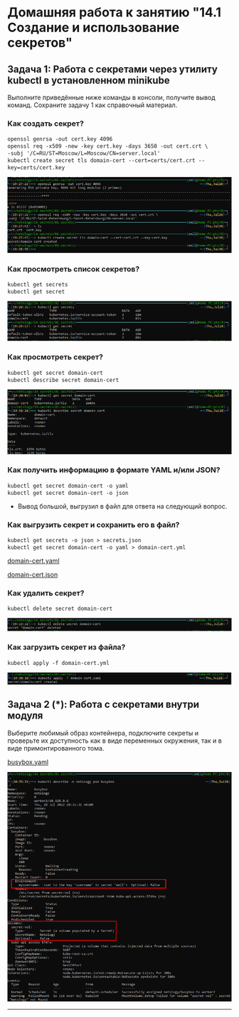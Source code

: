 # Домашняя работа к занятию "14.1 Создание и использование секретов"

## Задача 1: Работа с секретами через утилиту kubectl в установленном minikube

Выполните приведённые ниже команды в консоли, получите вывод команд. Сохраните
задачу 1 как справочный материал.

### Как создать секрет?

```
openssl genrsa -out cert.key 4096
openssl req -x509 -new -key cert.key -days 3650 -out cert.crt \
-subj '/C=RU/ST=Moscow/L=Moscow/CN=server.local'
kubectl create secret tls domain-cert --cert=certs/cert.crt --key=certs/cert.key
```
![create_tls_secret](./screenshots/create_tls_cert.png)

### Как просмотреть список секретов?

```
kubectl get secrets
kubectl get secret
```
![kubectl_get_secrets](./screenshots/kubectl_get_secrets.png)

### Как просмотреть секрет?

```
kubectl get secret domain-cert
kubectl describe secret domain-cert
```
![kubectl_get_secret](./screenshots/kubectl_get_secret.png)

### Как получить информацию в формате YAML и/или JSON?

```
kubectl get secret domain-cert -o yaml
kubectl get secret domain-cert -o json
```
* Вывод большой, выгрузил в файл для ответа на следующий вопрос.

### Как выгрузить секрет и сохранить его в файл?

```
kubectl get secrets -o json > secrets.json
kubectl get secret domain-cert -o yaml > domain-cert.yml
```
[domain-cert.yaml](./cert/domain-cert.yaml)

[domain-cert.json](./cert/domain-cert.json)

### Как удалить секрет?

```
kubectl delete secret domain-cert
```
![delete_secret](./screenshots/delete_secrets.png)

### Как загрузить секрет из файла?

```
kubectl apply -f domain-cert.yml
```
![insert_secret](./screenshots/insert_secret.png)

## Задача 2 (*): Работа с секретами внутри модуля

Выберите любимый образ контейнера, подключите секреты и проверьте их доступность
как в виде переменных окружения, так и в виде примонтированного тома.

[busybox.yaml](./busybox.yaml)

![env_secrets](./screenshots/env_secrets.png)

---

